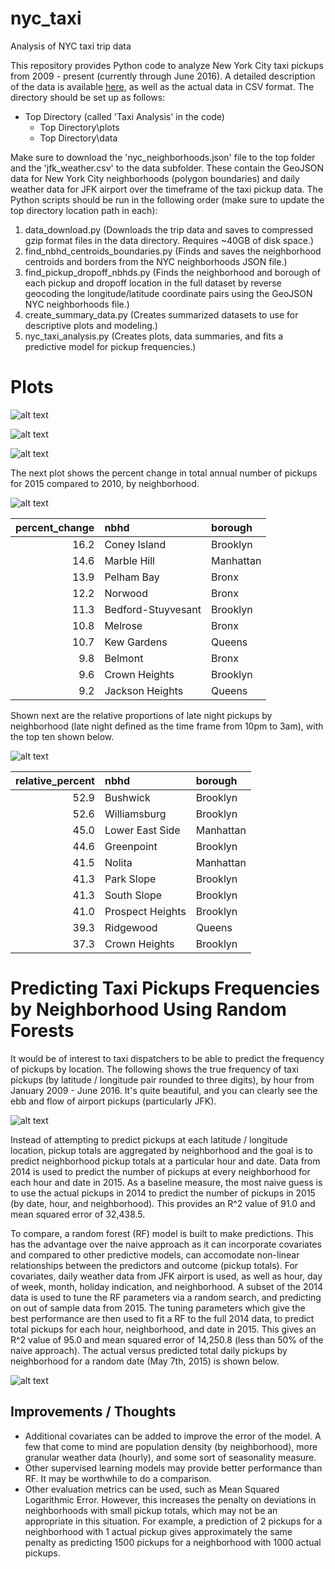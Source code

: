 # nyc_taxi
Analysis of NYC taxi trip data

This repository provides Python code to analyze New York City taxi pickups from 2009 - present (currently through June 2016). A detailed description of the data is available [here](http://www.nyc.gov/html/tlc/html/about/trip_record_data.shtml), as well as the actual data in CSV format. The directory should be set up as follows:

- Top Directory (called 'Taxi Analysis' in the code)
  - Top Directory\plots
  - Top Directory\data
  
Make sure to download the 'nyc_neighborhoods.json' file to the top folder and the 'jfk_weather.csv' to the data subfolder. These contain the GeoJSON data for New York City neighborhoods (polygon boundaries) and daily weather data for JFK airport over the timeframe of the taxi pickup data. The Python scripts should be run in the following order (make sure to update the top directory location path in each):
  
1. data_download.py (Downloads the trip data and saves to compressed gzip format files in the data directory. Requires ~40GB of disk space.)
2. find_nbhd_centroids_boundaries.py (Finds and saves the neighborhood centroids and borders from the NYC neighborhoods JSON file.)
3. find_pickup_dropoff_nbhds.py (Finds the neighborhood and borough of each pickup and dropoff location in the full dataset by reverse geocoding the longitude/latitude coordinate pairs using the GeoJSON NYC neighborhoods file.)
4. create_summary_data.py (Creates summarized datasets to use for descriptive plots and modeling.)
5. nyc_taxi_analysis.py (Creates plots, data summaries, and fits a predictive model for pickup frequencies.)


# Plots
![alt text](https://github.com/geekman1/nyc_taxi/blob/master/plots/pickups_by_date.png "Total Pickups by Date and Type")

![alt text](https://github.com/geekman1/nyc_taxi/blob/master/plots/fares_by_date.png "Average Fares by Date and Type")

![alt text](https://github.com/geekman1/nyc_taxi/blob/master/plots/tips_by_date.png "Average Tips by Date and Type")

The next plot shows the percent change in total annual number of pickups for 2015 compared to 2010, by neighborhood.

![alt text](https://github.com/geekman1/nyc_taxi/blob/master/plots/2010_2015_percent_change.png "2010 to 2015 Percent Change in Pickups by Neighborhood")

|   percent_change | nbhd               | borough   |
|-----------------:|:-------------------|:----------|
|         16.2  | Coney Island       | Brooklyn  |
|         14.6   | Marble Hill        | Manhattan |
|         13.9  | Pelham Bay         | Bronx     |
|         12.2 | Norwood            | Bronx     |
|         11.3  | Bedford-Stuyvesant | Brooklyn  |
|         10.8  | Melrose            | Bronx     |
|         10.7  | Kew Gardens        | Queens    |
|          9.8 | Belmont            | Bronx     |
|          9.6 | Crown Heights      | Brooklyn  |
|          9.2 | Jackson Heights    | Queens    |

Shown next are the relative proportions of late night pickups by neighborhood (late night defined as the time frame from 10pm to 3am), with the top ten shown below.

![alt text](https://github.com/geekman1/nyc_taxi/blob/master/plots/late_night_pickups.png "Relative Proportion of Late Night Pickups by Neighborhood")

|   relative_percent | nbhd             | borough   |
|-------------------:|:-----------------|:----------|
|            52.9 | Bushwick         | Brooklyn  |
|            52.6 | Williamsburg     | Brooklyn  |
|            45.0  | Lower East Side  | Manhattan |
|            44.6 | Greenpoint       | Brooklyn  |
|            41.5  | Nolita           | Manhattan |
|            41.3 | Park Slope       | Brooklyn  |
|            41.3 | South Slope      | Brooklyn  |
|            41.0 | Prospect Heights | Brooklyn  |
|            39.3 | Ridgewood        | Queens    |
|            37.3 | Crown Heights    | Brooklyn  |


# Predicting Taxi Pickups Frequencies by Neighborhood Using Random Forests

It would be of interest to taxi dispatchers to be able to predict the frequency of pickups by location. The following shows the true frequency of taxi pickups (by latitude / longitude pair rounded to three digits), by hour from January 2009 - June 2016. It's quite beautiful, and you can clearly see the ebb and flow of airport pickups (particularly JFK).

![alt text](https://github.com/geekman1/nyc_taxi/blob/master/plots/pickups_movie.gif "Actual Pickups by Hour, Location")

Instead of attempting to predict pickups at each latitude / longitude location, pickup totals are aggregated by neighborhood and the goal is to predict neighborhood pickup totals at a particular hour and date. Data from 2014 is used to predict the number of pickups at every neighborhood for each hour and date in 2015. As a baseline measure, the most naive guess is to use the actual pickups in 2014 to predict the number of pickups in 2015 (by date, hour, and neighborhood). This provides an R^2 value of 91.0 and mean squared error of 32,438.5.

To compare, a random forest (RF) model is built to make predictions. This has the advantage over the naive approach as it can incorporate covariates and compared to other predictive models, can accomodate non-linear relationships between the predictors and outcome (pickup totals). For covariates, daily weather data from JFK airport is used, as well as hour, day of week, month, holiday indication, and neighborhood. A subset of the 2014 data is used to tune the RF parameters via a random search, and predicting on out of sample data from 2015. The tuning parameters which give the best performance are then used to fit a RF to the full 2014 data, to predict total pickups for each hour, neighborhood, and date in 2015. This gives an R^2 value of 95.0 and mean squared error of 14,250.8 (less than 50% of the naive approach). The actual versus predicted total daily pickups by neighborhood for a random date (May 7th, 2015) is shown below.

![alt text](https://github.com/geekman1/nyc_taxi/blob/master/plots/actual_pred_pickups.png "Actual vs. Predicted Total Pickups on May 7, 2015 by NYC Neighborhood")

## Improvements / Thoughts

- Additional covariates can be added to improve the error of the model. A few that come to mind are population density (by neighborhood), more granular weather data (hourly), and some sort of seasonality measure.
- Other supervised learning models may provide better performance than RF. It may be worthwhile to do a comparison.
- Other evaluation metrics can be used, such as Mean Squared Logarithmic Error. However, this increases the penalty on deviations in neighborhoods with small pickup totals, which may not be an appropriate in this situation. For example, a prediction of 2 pickups for a neighborhood with 1 actual pickup gives approximately the same penalty as predicting 1500 pickups for a neighborhood with 1000 actual pickups.

